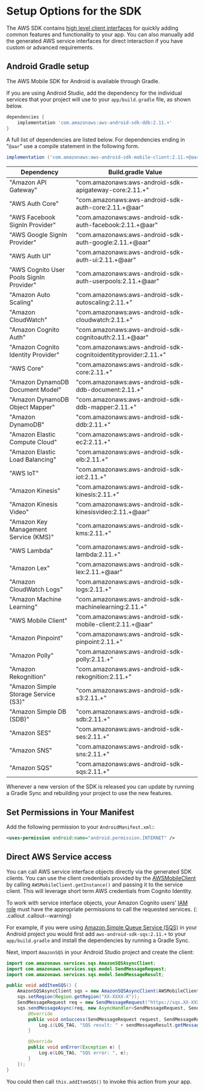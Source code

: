 # Setup Options for the SDK

The AWS SDK contains [high level client interfaces](./start) for quickly adding common features and functionality to your app. You can also manually add the generated AWS service interfaces for direct interaction if you have custom or advanced requirements.

## Android Gradle setup

The AWS Mobile SDK for Android is available through Gradle.

If you are using Android Studio, add the dependency for the individual services that your project will use to your `app/build.gradle` file, as shown below.

```groovy
dependencies {
    implementation 'com.amazonaws:aws-android-sdk-ddb:2.11.+'
}
```

A full list of dependencies are listed below. For dependencies ending in "`@aar`" use a compile statement in the following form.

```groovy
implementation ('com.amazonaws:aws-android-sdk-mobile-client:2.11.+@aar') { transitive = true }
```

Dependency | Build.gradle Value
------------ | -------------
"Amazon API Gateway" | "com.amazonaws:aws-android-sdk-apigateway-core:2.11.+"
"AWS Auth Core" | "com.amazonaws:aws-android-sdk-auth-core:2.11.+@aar"
"AWS Facebook SignIn Provider" | "com.amazonaws:aws-android-sdk-auth-facebook:2.11.+@aar"
"AWS Google SignIn Provider" | "com.amazonaws:aws-android-sdk-auth-google:2.11.+@aar"
"AWS Auth UI" | "com.amazonaws:aws-android-sdk-auth-ui:2.11.+@aar"
"AWS Cognito User Pools SignIn Provider" | "com.amazonaws:aws-android-sdk-auth-userpools:2.11.+@aar"
"Amazon Auto Scaling" | "com.amazonaws:aws-android-sdk-autoscaling:2.11.+"
"Amazon CloudWatch" | "com.amazonaws:aws-android-sdk-cloudwatch:2.11.+"
"Amazon Cognito Auth" | "com.amazonaws:aws-android-sdk-cognitoauth:2.11.+@aar"
"Amazon Cognito Identity Provider" | "com.amazonaws:aws-android-sdk-cognitoidentityprovider:2.11.+"
"AWS Core" | "com.amazonaws:aws-android-sdk-core:2.11.+"
"Amazon DynamoDB Document Model" | "com.amazonaws:aws-android-sdk-ddb-document:2.11.+"
"Amazon DynamoDB Object Mapper" | "com.amazonaws:aws-android-sdk-ddb-mapper:2.11.+"
"Amazon DynamoDB" | "com.amazonaws:aws-android-sdk-ddb:2.11.+"
"Amazon Elastic Compute Cloud" | "com.amazonaws:aws-android-sdk-ec2:2.11.+"
"Amazon Elastic Load Balancing" | "com.amazonaws:aws-android-sdk-elb:2.11.+"
"AWS IoT" | "com.amazonaws:aws-android-sdk-iot:2.11.+"
"Amazon Kinesis" | "com.amazonaws:aws-android-sdk-kinesis:2.11.+"
"Amazon Kinesis Video" | "com.amazonaws:aws-android-sdk-kinesisvideo:2.11.+@aar"
"Amazon Key Management Service (KMS)" | "com.amazonaws:aws-android-sdk-kms:2.11.+"
"AWS Lambda" | "com.amazonaws:aws-android-sdk-lambda:2.11.+"
"Amazon Lex" | "com.amazonaws:aws-android-sdk-lex:2.11.+@aar"
"Amazon CloudWatch Logs" | "com.amazonaws:aws-android-sdk-logs:2.11.+"
"Amazon Machine Learning" | "com.amazonaws:aws-android-sdk-machinelearning:2.11.+"
"AWS Mobile Client" | "com.amazonaws:aws-android-sdk-mobile-client:2.11.+@aar"
"Amazon Pinpoint" | "com.amazonaws:aws-android-sdk-pinpoint:2.11.+"
"Amazon Polly" | "com.amazonaws:aws-android-sdk-polly:2.11.+"
"Amazon Rekognition" | "com.amazonaws:aws-android-sdk-rekognition:2.11.+"
"Amazon Simple Storage Service (S3)" | "com.amazonaws:aws-android-sdk-s3:2.11.+"
"Amazon Simple DB (SDB)" | "com.amazonaws:aws-android-sdk-sdb:2.11.+"
"Amazon SES" | "com.amazonaws:aws-android-sdk-ses:2.11.+"
"Amazon SNS" | "com.amazonaws:aws-android-sdk-sns:2.11.+"
"Amazon SQS" | "com.amazonaws:aws-android-sdk-sqs:2.11.+"

Whenever a new version of the SDK is released you can update by running a Gradle Sync and rebuilding your project to use the new features.

## Set Permissions in Your Manifest

Add the following permission to your `AndroidManifest.xml`::

```xml
<uses-permission android:name="android.permission.INTERNET" />
```

## Direct AWS Service access

You can call AWS service interface objects directly via the generated SDK clients. You can use the client credentials provided by the [AWSMobileClient](./authentication) by calling `AWSMobileClient.getInstance()` and passing it to the service client. This will leverage short term AWS credentials from Cognito Identity. 

To work with service interface objects, your Amazon Cognito users' [IAM role](https://docs.aws.amazon.com/cognito/latest/developerguide/iam-roles.html) must have the appropriate permissions to call the requested services.
{: .callout .callout--warning}

For example, if you were using [Amazon Simple Queue Service (SQS)](https://aws.amazon.com/sqs/) in your Android project you would first add `aws-android-sdk-sqs:2.11.+` to your `app/build.gradle` and install the dependencies by running a Gradle Sync. 

Next, import `AmazonSQS` in your Android Studio project and create the client:

```java
import com.amazonaws.services.sqs.AmazonSQSAsyncClient;
import com.amazonaws.services.sqs.model.SendMessageRequest;
import com.amazonaws.services.sqs.model.SendMessageResult;

public void addItemSQS() {
    AmazonSQSAsyncClient sqs = new AmazonSQSAsyncClient(AWSMobileClient.getInstance());
    sqs.setRegion(Region.getRegion("XX-XXXX-X"));
    SendMessageRequest req = new SendMessageRequest("https://sqs.XX-XXXX-X.amazonaws.com/XXXXXXXXXXXX/MyQueue", "hello world");
    sqs.sendMessageAsync(req, new AsyncHandler<SendMessageRequest, SendMessageResult>() {
        @Override
        public void onSuccess(SendMessageRequest request, SendMessageResult sendMessageResult) {
            Log.i(LOG_TAG, "SQS result: " + sendMessageResult.getMessageId());
        }

        @Override
        public void onError(Exception e) {
            Log.e(LOG_TAG, "SQS error: ", e);
        }
    });
}
```

You could then call `this.addItemSQS()` to invoke this action from your app.